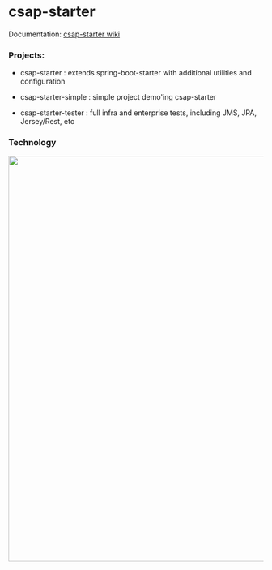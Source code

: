 # csap-starter

Documentation: [csap-starter wiki](https://github.com/csap-platform/csap-starter/wiki) 

### Projects:

* csap-starter : extends spring-boot-starter with additional utilities and configuration

* csap-starter-simple : simple project demo'ing csap-starter

* csap-starter-tester : full infra and enterprise tests, including JMS, JPA, Jersey/Rest, etc



### Technology

<a href="https://raw.githubusercontent.com/wiki/csap-platform/csap-starter/images/boot.png"> 
	<img src="https://raw.githubusercontent.com/wiki/csap-platform/csap-starter/images/boot.png" width="800"/> 
</a>
